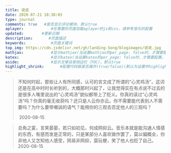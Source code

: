 ```yaml
---
title: 说说
date: 2020-07-21 18:38:03
type: journal
comments: true   #是否显示评论模块，默认true
aplayer:            #在需要的页面加载aplayer的js和css，请参考音乐的配置
updated:        #更新日期
description:       #页面描述
keywords:           #页面关键词
top_img: https://cdn.jsdelivr.net/gh/lanQing-Song/blogimages/说说.jpg           #页面顶部图
mathjax:            #显示mathjax(当设置mathjax的per_page: false时，才需要配置，默认 false)
katex:              #显示katex(当设置katex的per_page: false时，才需要配置，默认 false)
aside:              #显示文章目录侧边栏（TOC)，默认true
highlight_shrink:       #配置代码框是否展开(true/false)(默认为设置中highlight_shrink的配置)
---
```


> 不知何时起，那些让人有所同感，认可的言文成了所谓的“心灵鸡汤”，这词还是在高中时时长听到的，大概那时兴起了，让我觉得实在有点说不过去的是很多人嘴里说出的“心灵鸡汤”貌似都带上了贬义。你真的读过“心灵鸡汤”吗？你真的毫无收获吗？还只是人云你亦云。你不需要能代表别人不需要吗？为什么要带嘲讽的语气？能用你的三观去否定他人的三观吗？
>
> ​																																																		2020-08-15





> 总角之宴，言笑晏晏，若只如初见，何成网抑云。音乐本就是能沟通人情感的东西，有感而发是正常的，只是某部分人喜欢做作罢了，莫以偏概全，你非他人又怎知他人感受，网易非网抑，莫玩梗，笑了他人也贬了自己。																																																		2020-08-15

